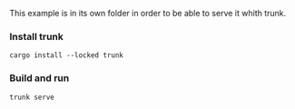 This example is in its own folder in order to be able to serve it whith trunk.

### Install trunk
`cargo install --locked trunk`

### Build and run
`trunk serve`
